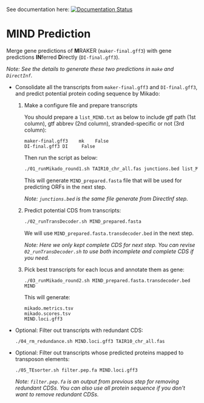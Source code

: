 See documentation here: [![Documentation Status](https://readthedocs.org/projects/orphan-prediction/badge/?version=latest)](https://orphan-prediction.readthedocs.io/en/latest/)

# MIND Prediction

Merge gene predictions of **M**RAKER (`maker-final.gff3`) with gene predictions **IN**ferred **D**irectly (`DI-final.gff3`).

_Note: See the details to generate these two predictions in `make` and `DirectInf`._

- Consolidate all the transcripts from `maker-final.gff3` and `DI-final.gff3`, and predict potential protein coding sequence by Mikado:

  1. Make a configure file and prepare transcripts

     You should prepare a `list_MIND.txt` as below to include gtf path (1st column), gtf abbrev (2nd column), stranded-specific or not (3rd column):
     ```
     maker-final.gff3    mk    False
     DI-final.gff3 DI     False
     ```

     Then run the script as below:
     ```bash
     ./01_runMikado_round1.sh TAIR10_chr_all.fas junctions.bed list_MIND.txt MIND
     ```

     This will generate `MIND_prepared.fasta` file that will be used for predicting ORFs in the next step.

     _Note: `junctions.bed` is the same file generate from DirectInf step._

  2. Predict potential CDS from transcripts:
     ```bash
     ./02_runTransDecoder.sh MIND_prepared.fasta
     ```

     We will use `MIND_prepared.fasta.transdecoder.bed` in the next step.

     _Note: Here we only kept complete CDS for next step. You can revise `02_runTransDecoder.sh` to use both incomplete and complete CDS if you need._

  3. Pick best transcripts for each locus and annotate them as gene:

     ```
     ./03_runMikado_round2.sh MIND_prepared.fasta.transdecoder.bed MIND
     ```
     This will generate:
     ```
     mikado.metrics.tsv
     mikado.scores.tsv
     MIND.loci.gff3
     ```

- Optional: Filter out transcripts with redundant CDS:
  ```
  ./04_rm_redundance.sh MIND.loci.gff3 TAIR10_chr_all.fas
  ```

 - Optional: Filter out transcripts whose predicted proteins mapped to transposon elements:
   ```
   ./05_TEsorter.sh filter.pep.fa MIND.loci.gff3
   ```

   _Note: `filter.pep.fa` is an output from previous step for removing redundant CDSs. You can also use all protein sequence if you don't want to remove redundant CDSs._
